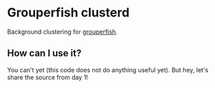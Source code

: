 Grouperfish clusterd
====================

Background clustering for [grouperfish](http://github.com/michaelku/grouperfish).


How can I use it?
-----------------
You can't yet (this code does not do anything useful yet). But hey, let's  share the source from day 1!
